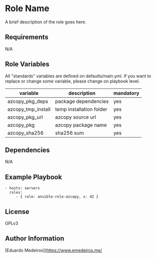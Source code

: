 Role Name
=========

A brief description of the role goes here.

Requirements
------------
N/A


Role Variables
--------------

All "standards" variables are defined on defaults/main.yml.
If you want to replace or change some variable, please change on playbook level.

| variable | description | mandatory |
|----------|-------------|-----------|
| azcopy_pkg_deps | package dependencies | yes |
| azcopy_tmp_install | temp installation folder | yes |
| azcopy_pkg_url | azcopy source url | yes |
| azcopy_pkg | azcopy package name | yes |
| azcopy_sha256 |sha256 sum  | yes |

Dependencies
------------

N/A

Example Playbook
----------------

    - hosts: servers
      roles:
         - { role: ansible-role-azcopy, x: 42 }

License
-------

GPLv3

Author Information
------------------

[Eduardo Medeiros](https://www.emedeiros.me/
